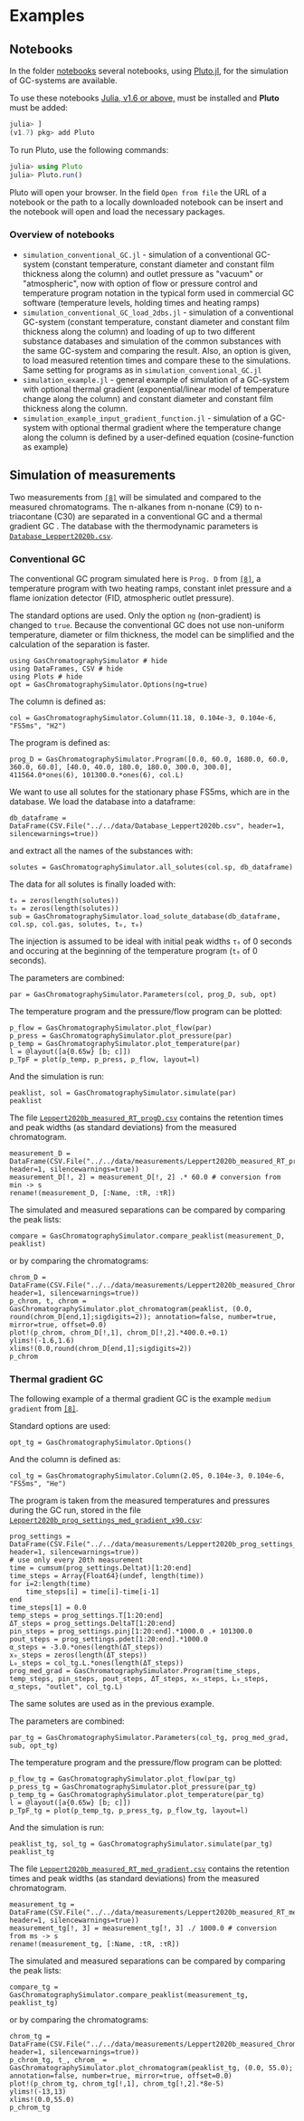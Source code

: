 # Examples

## Notebooks

In the folder [notebooks](https://github.com/JanLeppert/GasChromatographySimulator.jl/tree/main/notebooks) several notebooks, using [Pluto.jl](https://github.com/fonsp/Pluto.jl), for the simulation of GC-systems are available. 

To use these notebooks [Julia, v1.6 or above,](https://julialang.org/downloads/#current_stable_release) must be installed and **Pluto** must be added:

```julia
julia> ]
(v1.7) pkg> add Pluto
```

To run Pluto, use the following commands:

```julia
julia> using Pluto
julia> Pluto.run()
```

Pluto will open your browser. In the field `Open from file` the URL of a notebook or the path to a locally downloaded notebook can be insert and the notebook will open and load the necessary packages. 

### Overview of notebooks

- `simulation_conventional_GC.jl` - simulation of a conventional GC-system (constant temperature, constant diameter and constant film thickness along the column) and outlet pressure as "vacuum" or "atmospheric", now with option of flow or pressure control and temperature program notation in the typical form used in commercial GC software (temperature levels, holding times and heating ramps) 
- `simulation_conventional_GC_load_2dbs.jl` - simulation of a conventional GC-system (constant temperature, constant diameter and constant film thickness along the column) and loading of up to two different substance databases and simulation of the common substances with the same GC-system and comparing the result. Also, an option is given, to load measured retention times and compare these to the simulations. Same setting for programs as in `simulation_conventional_GC.jl`
- `simulation_example.jl` - general example of simulation of a GC-system with optional thermal gradient (exponential/linear model of temperature change along the column) and constant diameter and constant film thickness along the column. 
- `simulation_example_input_gradient_function.jl` - simulation of a GC-system with optional thermal gradient where the temperature change along the column is defined by a user-defined equation (cosine-function as example)

## Simulation of measurements

Two measurements from [`[8]`](https://janleppert.github.io/GasChromatographySimulator.jl/dev/references/#References) will be simulated and compared to the measured chromatograms. The n-alkanes from n-nonane (C9) to n-triacontane (C30) are separated in a conventional GC and a thermal gradient GC . The database with the thermodynamic parameters is [`Database_Leppert2020b.csv`](https://github.com/JanLeppert/GasChromatographySimulator.jl/blob/main/data/Database_Leppert2020b.csv).

### Conventional GC

The conventional GC program simulated here is `Prog. D` from [`[8]`](https://janleppert.github.io/GasChromatographySimulator.jl/dev/references/#References), a temperature program with two heating ramps, constant inlet pressure and a flame ionization detector (FID, atmospheric outlet pressure). 

The standard options are used. Only the option `ng` (non-gradient) is changed to `true`. Because the conventional GC does not use non-uniform temperature, diameter or film thickness, the model can be simplified and the calculation of the separation is faster.
```@example ex_meas
using GasChromatographySimulator # hide
using DataFrames, CSV # hide
using Plots # hide
opt = GasChromatographySimulator.Options(ng=true)
```

The column is defined as:
```@example ex_meas
col = GasChromatographySimulator.Column(11.18, 0.104e-3, 0.104e-6, "FS5ms", "H2")
```

The program is defined as:
```@example ex_meas
prog_D = GasChromatographySimulator.Program([0.0, 60.0, 1680.0, 60.0, 360.0, 60.0], [40.0, 40.0, 180.0, 180.0, 300.0, 300.0], 411564.0*ones(6), 101300.0.*ones(6), col.L)
```

We want to use all solutes for the stationary phase FS5ms, which are in the database. We load the database into a dataframe:
```@example ex_meas
db_dataframe = DataFrame(CSV.File("../../data/Database_Leppert2020b.csv", header=1, silencewarnings=true))
```
and extract all the names of the substances with:
```@example ex_meas
solutes = GasChromatographySimulator.all_solutes(col.sp, db_dataframe)
```
The data for all solutes is finally loaded with:
```@example ex_meas 
t₀ = zeros(length(solutes))
τ₀ = zeros(length(solutes))
sub = GasChromatographySimulator.load_solute_database(db_dataframe, col.sp, col.gas, solutes, t₀, τ₀)
```
The injection is assumed to be ideal with initial peak widths `τ₀` of 0 seconds and occuring at the beginning of the temperature program (`t₀` of 0 seconds).

The parameters are combined:
```@example ex_meas
par = GasChromatographySimulator.Parameters(col, prog_D, sub, opt)
```

The temperature program and the pressure/flow program can be plotted:
```@example ex_meas
p_flow = GasChromatographySimulator.plot_flow(par)
p_press = GasChromatographySimulator.plot_pressure(par)
p_temp = GasChromatographySimulator.plot_temperature(par)
l = @layout([a{0.65w} [b; c]])
p_TpF = plot(p_temp, p_press, p_flow, layout=l)
```

And the simulation is run:
```@example ex_meas
peaklist, sol = GasChromatographySimulator.simulate(par)
peaklist
```

The file [`Leppert2020b_measured_RT_progD.csv`](https://github.com/JanLeppert/GasChromatographySimulator.jl/blob/main/data/measurements/Leppert2020b_measured_RT_progD.csv) contains the retention times and peak widths (as standard deviations) from the measured chromatogram.
```@example ex_meas
measurement_D = DataFrame(CSV.File("../../data/measurements/Leppert2020b_measured_RT_progD.csv", header=1, silencewarnings=true))
measurement_D[!, 2] = measurement_D[!, 2] .* 60.0 # conversion from min -> s
rename!(measurement_D, [:Name, :tR, :τR])
```

The simulated and measured separations can be compared by comparing the peak lists:
```@example ex_meas
compare = GasChromatographySimulator.compare_peaklist(measurement_D, peaklist)
```
or by comparing the chromatograms:
```@example ex_meas
chrom_D = DataFrame(CSV.File("../../data/measurements/Leppert2020b_measured_Chrom_progD.csv", header=1, silencewarnings=true))
p_chrom, t, chrom = GasChromatographySimulator.plot_chromatogram(peaklist, (0.0, round(chrom_D[end,1];sigdigits=2)); annotation=false, number=true, mirror=true, offset=0.0)
plot!(p_chrom, chrom_D[!,1], chrom_D[!,2].*400.0.+0.1)
ylims!(-1.6,1.6)
xlims!(0.0,round(chrom_D[end,1];sigdigits=2))
p_chrom
```
### Thermal gradient GC

The following example of a thermal gradient GC is the example `medium gradient` from [`[8]`](https://janleppert.github.io/GasChromatographySimulator.jl/dev/references/#References). 

Standard options are used:
```@example ex_meas
opt_tg = GasChromatographySimulator.Options()
```

And the column is defined as:
```@example ex_meas
col_tg = GasChromatographySimulator.Column(2.05, 0.104e-3, 0.104e-6, "FS5ms", "He")
```

The program is taken from the measured temperatures and pressures during the GC run, stored in the file [`Leppert2020b_prog_settings_med_gradient_x90.csv`](https://github.com/JanLeppert/GasChromatographySimulator.jl/blob/main/data/measurements/Leppert2020b_prog_settings_med_gradient_x90.csv):
```@example ex_meas
prog_settings = DataFrame(CSV.File("../../data/measurements/Leppert2020b_prog_settings_med_gradient_x90.csv", header=1, silencewarnings=true))
# use only every 20th measurement
time = cumsum(prog_settings.Deltat)[1:20:end]
time_steps = Array{Float64}(undef, length(time))
for i=2:length(time)
    time_steps[i] = time[i]-time[i-1]
end
time_steps[1] = 0.0
temp_steps = prog_settings.T[1:20:end]
ΔT_steps = prog_settings.DeltaT[1:20:end]
pin_steps = prog_settings.pinj[1:20:end].*1000.0 .+ 101300.0
pout_steps = prog_settings.pdet[1:20:end].*1000.0
α_steps = -3.0.*ones(length(ΔT_steps))
x₀_steps = zeros(length(ΔT_steps))
L₀_steps = col_tg.L.*ones(length(ΔT_steps))
prog_med_grad = GasChromatographySimulator.Program(time_steps, temp_steps, pin_steps, pout_steps, ΔT_steps, x₀_steps, L₀_steps, α_steps, "outlet", col_tg.L)
```

The same solutes are used as in the previous example.

The parameters are combined:
```@example ex_meas
par_tg = GasChromatographySimulator.Parameters(col_tg, prog_med_grad, sub, opt_tg)
```

The temperature program and the pressure/flow program can be plotted:
```@example ex_meas
p_flow_tg = GasChromatographySimulator.plot_flow(par_tg)
p_press_tg = GasChromatographySimulator.plot_pressure(par_tg)
p_temp_tg = GasChromatographySimulator.plot_temperature(par_tg)
l = @layout([a{0.65w} [b; c]])
p_TpF_tg = plot(p_temp_tg, p_press_tg, p_flow_tg, layout=l)
```

And the simulation is run:
```@example ex_meas
peaklist_tg, sol_tg = GasChromatographySimulator.simulate(par_tg)
peaklist_tg
```

The file [`Leppert2020b_measured_RT_med_gradient.csv`](https://github.com/JanLeppert/GasChromatographySimulator.jl/blob/main/data/measurements/Leppert2020b_measured_RT_med_gradient.csv) contains the retention times and peak widths (as standard deviations) from the measured chromatogram.
```@example ex_meas
measurement_tg = DataFrame(CSV.File("../../data/measurements/Leppert2020b_measured_RT_med_gradient.csv", header=1, silencewarnings=true))
measurement_tg[!, 3] = measurement_tg[!, 3] ./ 1000.0 # conversion from ms -> s
rename!(measurement_tg, [:Name, :tR, :τR])
```

The simulated and measured separations can be compared by comparing the peak lists:
```@example ex_meas
compare_tg = GasChromatographySimulator.compare_peaklist(measurement_tg, peaklist_tg)
```
or by comparing the chromatograms:
```@example ex_meas
chrom_tg = DataFrame(CSV.File("../../data/measurements/Leppert2020b_measured_Chrom_med_gradient_x90.csv", header=1, silencewarnings=true))
p_chrom_tg, t_, chrom_ = GasChromatographySimulator.plot_chromatogram(peaklist_tg, (0.0, 55.0); annotation=false, number=true, mirror=true, offset=0.0)
plot!(p_chrom_tg, chrom_tg[!,1], chrom_tg[!,2].*8e-5)
ylims!(-13,13)
xlims!(0.0,55.0)
p_chrom_tg
```